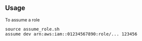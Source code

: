 
## Usage

To assume a role 

<pre>
source assume_role.sh
assume dev arn:aws:iam::01234567890:role/... 123456
</pre>
